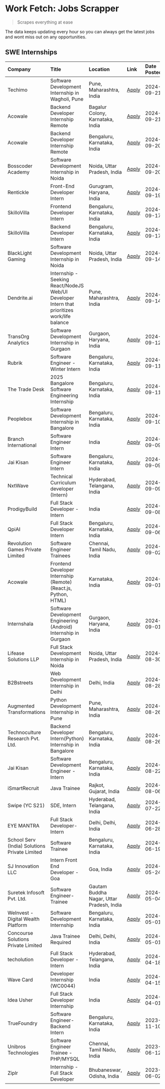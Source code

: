# Work Fetch: Jobs Scrapper
> Scrapes everything at ease

The data keeps updating every hour so you can always get the latest jobs and wont miss out on any opportunities.

## SWE Internships
<!--START_SECTION:workfetch-->
| Company                                       | Title                                                                                        | Location                                  | Link                                                                                                                                                                                                                                                             | Date Posted   |
|:----------------------------------------------|:---------------------------------------------------------------------------------------------|:------------------------------------------|:-----------------------------------------------------------------------------------------------------------------------------------------------------------------------------------------------------------------------------------------------------------------|:--------------|
| Techimo                                       | Software Development Internship in Wagholi, Pune                                             | Pune, Maharashtra, India                  | [Apply](https://in.linkedin.com/jobs/view/software-development-internship-in-wagholi-pune-at-techimo-4032105423?position=9&pageNum=0&refId=cW5DFfyQWrwhFMlAbj7gkw%3D%3D&trackingId=87ZnD1PpOJnNQLYUssz3Dw%3D%3D)                                                 | 2024-09-21    |
| Acowale                                       | Backend Developer Internship Remote                                                          | Bagalur Colony, Karnataka, India          | [Apply](https://in.linkedin.com/jobs/view/backend-developer-internship-remote-at-acowale-4030088707?position=19&pageNum=0&refId=cW5DFfyQWrwhFMlAbj7gkw%3D%3D&trackingId=zWwMJiziGygioZgBjAy%2BZg%3D%3D)                                                          | 2024-09-21    |
| Acowale                                       | Backend Developer Internship Remote                                                          | Bengaluru, Karnataka, India               | [Apply](https://in.linkedin.com/jobs/view/backend-developer-internship-remote-at-acowale-4030975489?position=12&pageNum=0&refId=cW5DFfyQWrwhFMlAbj7gkw%3D%3D&trackingId=BF%2Brp2MsGLUvCuiYfjONqg%3D%3D)                                                          | 2024-09-20    |
| Bosscoder Academy                             | Software Development Internship in Noida                                                     | Noida, Uttar Pradesh, India               | [Apply](https://in.linkedin.com/jobs/view/software-development-internship-in-noida-at-bosscoder-academy-4031161323?position=21&pageNum=0&refId=cW5DFfyQWrwhFMlAbj7gkw%3D%3D&trackingId=PKoCH39fNbY0QYw9V58vJg%3D%3D)                                             | 2024-09-20    |
| Rentickle                                     | Front-End Developer Intern                                                                   | Gurugram, Haryana, India                  | [Apply](https://in.linkedin.com/jobs/view/front-end-developer-intern-at-rentickle-4028002764?position=43&pageNum=0&refId=cW5DFfyQWrwhFMlAbj7gkw%3D%3D&trackingId=Ed5xFzpw7pSLBnoL7%2Fe01w%3D%3D)                                                                 | 2024-09-19    |
| SkilloVilla                                   | Frontend Developer Intern                                                                    | Bengaluru, Karnataka, India               | [Apply](https://in.linkedin.com/jobs/view/frontend-developer-intern-at-skillovilla-4025873510?position=6&pageNum=0&refId=cW5DFfyQWrwhFMlAbj7gkw%3D%3D&trackingId=Oa2bOVqS9Q9VINK1TrJgfA%3D%3D)                                                                   | 2024-09-17    |
| SkilloVilla                                   | Backend Developer Intern                                                                     | Bengaluru, Karnataka, India               | [Apply](https://in.linkedin.com/jobs/view/backend-developer-intern-at-skillovilla-4025860894?position=16&pageNum=0&refId=cW5DFfyQWrwhFMlAbj7gkw%3D%3D&trackingId=zt6SO2wvscTDAB7x4oliDA%3D%3D)                                                                   | 2024-09-17    |
| BlackLight Gaming                             | Software Development Internship in Noida                                                     | Noida, Uttar Pradesh, India               | [Apply](https://in.linkedin.com/jobs/view/software-development-internship-in-noida-at-blacklight-gaming-4026655870?position=20&pageNum=0&refId=cW5DFfyQWrwhFMlAbj7gkw%3D%3D&trackingId=%2BQG4f9xUakRS%2Fw4IJJWfoA%3D%3D)                                         | 2024-09-14    |
| Dendrite.ai                                   | Internship - Seeking React/NodeJS Web/UI Developer Intern that prioritizes work/life balance | Pune, Maharashtra, India                  | [Apply](https://in.linkedin.com/jobs/view/internship-seeking-react-nodejs-web-ui-developer-intern-that-prioritizes-work-life-balance-at-dendrite-ai-4025969106?position=35&pageNum=0&refId=cW5DFfyQWrwhFMlAbj7gkw%3D%3D&trackingId=De1k9mBBvowlIxPaGqAf2Q%3D%3D) | 2024-09-14    |
| TransOrg Analytics                            | Software Development Internship in Gurgaon                                                   | Gurgaon, Haryana, India                   | [Apply](https://in.linkedin.com/jobs/view/software-development-internship-in-gurgaon-at-transorg-analytics-4024791052?position=45&pageNum=0&refId=cW5DFfyQWrwhFMlAbj7gkw%3D%3D&trackingId=%2FbUh3AXKD6tyUW4ygl%2FeZw%3D%3D)                                      | 2024-09-12    |
| Rubrik                                        | Software Engineer - Winter Intern                                                            | Bengaluru, Karnataka, India               | [Apply](https://in.linkedin.com/jobs/view/software-engineer-winter-intern-at-rubrik-4006567784?position=7&pageNum=0&refId=cW5DFfyQWrwhFMlAbj7gkw%3D%3D&trackingId=p1IFM0TeS3m4aJVPnIxHrA%3D%3D)                                                                  | 2024-09-11    |
| The Trade Desk                                | 2025 Bangalore Software Engineering Internship                                               | Bengaluru, Karnataka, India               | [Apply](https://in.linkedin.com/jobs/view/2025-bangalore-software-engineering-internship-at-the-trade-desk-3987456531?position=24&pageNum=0&refId=cW5DFfyQWrwhFMlAbj7gkw%3D%3D&trackingId=zWOZxBWRgIXL4aMv80C3Sg%3D%3D)                                          | 2024-09-11    |
| Peoplebox                                     | Software Development Internship in Bangalore                                                 | Bengaluru, Karnataka, India               | [Apply](https://in.linkedin.com/jobs/view/software-development-internship-in-bangalore-at-peoplebox-4022411601?position=8&pageNum=0&refId=cW5DFfyQWrwhFMlAbj7gkw%3D%3D&trackingId=yNRlGxSZDygcVaapLA0AmQ%3D%3D)                                                  | 2024-09-10    |
| Branch International                          | Software Engineer Intern                                                                     | India                                     | [Apply](https://in.linkedin.com/jobs/view/software-engineer-intern-at-branch-international-3360513601?position=34&pageNum=0&refId=cW5DFfyQWrwhFMlAbj7gkw%3D%3D&trackingId=OBxIL%2BJbkA43E2Zc5PZlag%3D%3D)                                                        | 2024-09-09    |
| Jai Kisan                                     | Software Engineer Intern                                                                     | Bengaluru, Karnataka, India               | [Apply](https://in.linkedin.com/jobs/view/software-engineer-intern-at-jai-kisan-4024075360?position=42&pageNum=0&refId=cW5DFfyQWrwhFMlAbj7gkw%3D%3D&trackingId=5PsYx3S%2FMNORZ8IgWx%2FABw%3D%3D)                                                                 | 2024-09-09    |
| NxtWave                                       | Technical Curriculum developer (Intern)                                                      | Hyderabad, Telangana, India               | [Apply](https://in.linkedin.com/jobs/view/technical-curriculum-developer-intern-at-nxtwave-4020462207?position=44&pageNum=0&refId=cW5DFfyQWrwhFMlAbj7gkw%3D%3D&trackingId=WjzYKzF%2BaS3DELHZlJxXAQ%3D%3D)                                                        | 2024-09-09    |
| ProdigyBuild                                  | Full Stack Developer - Intern                                                                | India                                     | [Apply](https://in.linkedin.com/jobs/view/full-stack-developer-intern-at-prodigybuild-4019591942?position=60&pageNum=0&refId=cW5DFfyQWrwhFMlAbj7gkw%3D%3D&trackingId=1RVEzgFdjEnidCxjeCoVOg%3D%3D)                                                               | 2024-09-08    |
| QpiAI                                         | Full Stack Developer Intern                                                                  | Bengaluru, Karnataka, India               | [Apply](https://in.linkedin.com/jobs/view/full-stack-developer-intern-at-qpiai-4017395346?position=47&pageNum=0&refId=cW5DFfyQWrwhFMlAbj7gkw%3D%3D&trackingId=RnOxjY%2FR1cvIBRukZ9K6Rw%3D%3D)                                                                    | 2024-09-06    |
| Revolution Games Private Limited              | Software Engineer Trainees                                                                   | Chennai, Tamil Nadu, India                | [Apply](https://in.linkedin.com/jobs/view/software-engineer-trainees-at-revolution-games-private-limited-4015912927?position=29&pageNum=0&refId=cW5DFfyQWrwhFMlAbj7gkw%3D%3D&trackingId=8FMlhSjydMXaIBIJOiEi8w%3D%3D)                                            | 2024-09-02    |
| Acowale                                       | Frontend Developer Internship (Remote) (React.js, Python, HTML)                              | Karnataka, India                          | [Apply](https://in.linkedin.com/jobs/view/frontend-developer-internship-remote-react-js-python-html-at-acowale-4014663920?position=2&pageNum=0&refId=cW5DFfyQWrwhFMlAbj7gkw%3D%3D&trackingId=pTm1Niv0zbrsvW35YRvy2A%3D%3D)                                       | 2024-09-01    |
| Internshala                                   | Software Development Engineering (Android) Internship in Gurgaon                             | Gurgaon, Haryana, India                   | [Apply](https://in.linkedin.com/jobs/view/software-development-engineering-android-internship-in-gurgaon-at-internshala-4015471580?position=11&pageNum=0&refId=cW5DFfyQWrwhFMlAbj7gkw%3D%3D&trackingId=I6CaESYZYOTL2OUQhdevxg%3D%3D)                             | 2024-09-01    |
| Lifease Solutions LLP                         | Full Stack Development Internship in Noida                                                   | Noida, Uttar Pradesh, India               | [Apply](https://in.linkedin.com/jobs/view/full-stack-development-internship-in-noida-at-lifease-solutions-llp-4013798377?position=39&pageNum=0&refId=cW5DFfyQWrwhFMlAbj7gkw%3D%3D&trackingId=XG4pLj9wfGQBdeGN4e%2BZLQ%3D%3D)                                     | 2024-08-30    |
| B2Bstreets                                    | Web Development Internship in Delhi                                                          | Delhi, India                              | [Apply](https://in.linkedin.com/jobs/view/web-development-internship-in-delhi-at-b2bstreets-4010140761?position=54&pageNum=0&refId=cW5DFfyQWrwhFMlAbj7gkw%3D%3D&trackingId=7fRi2WlCayqJkCFomTjTNw%3D%3D)                                                         | 2024-08-28    |
| Augmented Transformations                     | Python Development Internship in Pune                                                        | Pune, Maharashtra, India                  | [Apply](https://in.linkedin.com/jobs/view/python-development-internship-in-pune-at-augmented-transformations-4010741884?position=31&pageNum=0&refId=cW5DFfyQWrwhFMlAbj7gkw%3D%3D&trackingId=oq0I%2FNIWoBfJJNOb1MQUcw%3D%3D)                                      | 2024-08-26    |
| Technoculture Research Pvt. Ltd.              | Backend Developer Intern(Python) Internship in Bangalore                                     | Bengaluru, Karnataka, India               | [Apply](https://in.linkedin.com/jobs/view/backend-developer-intern-python-internship-in-bangalore-at-technoculture-research-pvt-ltd-4010744714?position=40&pageNum=0&refId=cW5DFfyQWrwhFMlAbj7gkw%3D%3D&trackingId=qeWDm2cxNU8q8NKKt0D6Mg%3D%3D)                 | 2024-08-26    |
| Jai Kisan                                     | Software Development Engineer - Intern                                                       | Bengaluru, Karnataka, India               | [Apply](https://in.linkedin.com/jobs/view/software-development-engineer-intern-at-jai-kisan-4027288169?position=22&pageNum=0&refId=cW5DFfyQWrwhFMlAbj7gkw%3D%3D&trackingId=wOi%2Bsl43FC5EZTjqvoGFrA%3D%3D)                                                       | 2024-08-22    |
| iSmartRecruit                                 | Java Trainee                                                                                 | Rajkot, Gujarat, India                    | [Apply](https://in.linkedin.com/jobs/view/java-trainee-at-ismartrecruit-3992301825?position=49&pageNum=0&refId=cW5DFfyQWrwhFMlAbj7gkw%3D%3D&trackingId=7obaHAl25YSDJzuuuUoILg%3D%3D)                                                                             | 2024-08-06    |
| Swipe (YC S21)                                | SDE, Intern                                                                                  | Hyderabad, Telangana, India               | [Apply](https://in.linkedin.com/jobs/view/sde-intern-at-swipe-yc-s21-3980368092?position=55&pageNum=0&refId=cW5DFfyQWrwhFMlAbj7gkw%3D%3D&trackingId=k1Ffo7t4ud6U6F7Tj4mjSA%3D%3D)                                                                                | 2024-07-22    |
| EYE MANTRA                                    | Full Stack Developer- Intern                                                                 | Delhi, Delhi, India                       | [Apply](https://in.linkedin.com/jobs/view/full-stack-developer-intern-at-eye-mantra-3960988037?position=14&pageNum=0&refId=cW5DFfyQWrwhFMlAbj7gkw%3D%3D&trackingId=tLsvoEo5RMiKqWElQSYBTA%3D%3D)                                                                 | 2024-06-28    |
| School Serv (India) Solutions Private Limited | Software Trainee                                                                             | Bengaluru, Karnataka, India               | [Apply](https://in.linkedin.com/jobs/view/software-trainee-at-school-serv-india-solutions-private-limited-3953917603?position=36&pageNum=0&refId=cW5DFfyQWrwhFMlAbj7gkw%3D%3D&trackingId=WVRvEFz4AU5viKDj4O9sdg%3D%3D)                                           | 2024-06-19    |
| SJ Innovation LLC                             | Intern Front End Developer - Goa                                                             | Goa, India                                | [Apply](https://in.linkedin.com/jobs/view/intern-front-end-developer-goa-at-sj-innovation-llc-3931678611?position=17&pageNum=0&refId=cW5DFfyQWrwhFMlAbj7gkw%3D%3D&trackingId=motsEml1ckGpiC15R8E5%2BA%3D%3D)                                                     | 2024-05-24    |
| Suretek Infosoft Pvt. Ltd.                    | Software Engineer-Trainee                                                                    | Gautam Buddha Nagar, Uttar Pradesh, India | [Apply](https://in.linkedin.com/jobs/view/software-engineer-trainee-at-suretek-infosoft-pvt-ltd-3916999948?position=37&pageNum=0&refId=cW5DFfyQWrwhFMlAbj7gkw%3D%3D&trackingId=AfZzV1ZUCGn3vez7qJnTiQ%3D%3D)                                                     | 2024-05-04    |
| WeInvest - Digital Wealth Platform            | Software Development Internship                                                              | Bengaluru, Karnataka, India               | [Apply](https://in.linkedin.com/jobs/view/software-development-internship-at-weinvest-digital-wealth-platform-3912867225?position=5&pageNum=0&refId=cW5DFfyQWrwhFMlAbj7gkw%3D%3D&trackingId=dkt94pA9y3ehR3xQDkmrgw%3D%3D)                                        | 2024-05-01    |
| Concourse Solutions Private Limited           | Java Trainee Required                                                                        | Delhi, Delhi, India                       | [Apply](https://in.linkedin.com/jobs/view/java-trainee-required-at-concourse-solutions-private-limited-3912869388?position=15&pageNum=0&refId=cW5DFfyQWrwhFMlAbj7gkw%3D%3D&trackingId=TrEqkC%2BaiKHP8P2T%2F4ZHGg%3D%3D)                                          | 2024-05-01    |
| techolution                                   | Full Stack Developer - Intern                                                                | Hyderabad, Telangana, India               | [Apply](https://in.linkedin.com/jobs/view/full-stack-developer-intern-at-techolution-3904814977?position=23&pageNum=0&refId=cW5DFfyQWrwhFMlAbj7gkw%3D%3D&trackingId=uMb5WnfOamVCIAie7ztjNw%3D%3D)                                                                | 2024-04-18    |
| Wave Card                                     | Developer Internship (WC0044)                                                                | India                                     | [Apply](https://in.linkedin.com/jobs/view/developer-internship-wc0044-at-wave-card-3900079966?position=28&pageNum=0&refId=cW5DFfyQWrwhFMlAbj7gkw%3D%3D&trackingId=LHPOjWI6MdpU9V4Vf1zHHQ%3D%3D)                                                                  | 2024-04-15    |
| Idea Usher                                    | Full Stack Developer Internship                                                              | India                                     | [Apply](https://in.linkedin.com/jobs/view/full-stack-developer-internship-at-idea-usher-3879565540?position=33&pageNum=0&refId=cW5DFfyQWrwhFMlAbj7gkw%3D%3D&trackingId=9hjXGNAwYXLoje3rlF6gBQ%3D%3D)                                                             | 2024-04-01    |
| TrueFoundry                                   | Software Engineer-Backend Intern                                                             | Bengaluru, Karnataka, India               | [Apply](https://in.linkedin.com/jobs/view/software-engineer-backend-intern-at-truefoundry-3779508170?position=52&pageNum=0&refId=cW5DFfyQWrwhFMlAbj7gkw%3D%3D&trackingId=hR4Tskbe7U%2F7ZuNZF4ojJw%3D%3D)                                                         | 2023-11-10    |
| Unibros Technologies                          | Software Engineer Trainee - PHP/MYSQL                                                        | Chennai, Tamil Nadu, India                | [Apply](https://in.linkedin.com/jobs/view/software-engineer-trainee-php-mysql-at-unibros-technologies-3656599241?position=26&pageNum=0&refId=cW5DFfyQWrwhFMlAbj7gkw%3D%3D&trackingId=Zd2qjK0bzSasmTlBihgSdQ%3D%3D)                                               | 2023-06-12    |
| Ziplr                                         | Internship - Full Stack Developer                                                            | Bhubaneswar, Odisha, India                | [Apply](https://in.linkedin.com/jobs/view/internship-full-stack-developer-at-ziplr-3645675705?position=53&pageNum=0&refId=cW5DFfyQWrwhFMlAbj7gkw%3D%3D&trackingId=w1MrcC2QlxZA%2BZG2y4YcmA%3D%3D)                                                                | 2023-06-02    |
<!--END_SECTION:workfetch-->
